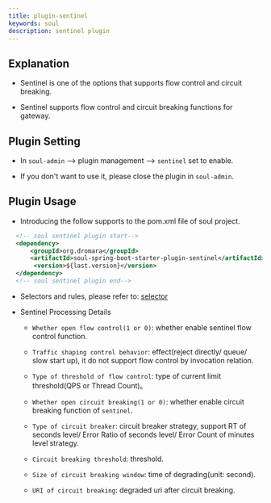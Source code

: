 ```yaml
---
title: plugin-sentinel
keywords: soul
description: sentinel plugin
---
```


## Explanation

* Sentinel is one of the options that supports flow control and circuit breaking.

* Sentinel supports flow control and circuit breaking functions for gateway.


## Plugin Setting

* In `soul-admin` -->  plugin management --> `sentinel` set to enable.

* If you don't want to use it, please close the plugin in `soul-admin`.


## Plugin Usage

* Introducing the follow supports to the pom.xml file of soul project.

```xml
  <!-- soul sentinel plugin start-->
  <dependency>
      <groupId>org.dromara</groupId>
      <artifactId>soul-spring-boot-starter-plugin-sentinel</artifactId>
       <version>${last.version}</version>
  </dependency>
  <!-- soul sentinel plugin end-->
``` 

* Selectors and rules, please refer to: [selector](selector.md)

* Sentinel Processing Details
    
    * `Whether open flow control(1 or 0)`: whether enable sentinel flow control function.
    
    * `Traffic shaping control behavior`: effect(reject directly/ queue/ slow start up), it do not support flow control by invocation relation. 
    
    * `Type of threshold of flow control`: type of current limit threshold(QPS or Thread Count)。
        
    * `Whether open circuit breaking(1 or 0)`: whether enable circuit breaking function of `sentinel`.
        
    * `Type of circuit breaker`: circuit breaker strategy, support RT of seconds level/ Error Ratio of seconds level/ Error Count of minutes level strategy.
        
    * `Circuit breaking threshold`: threshold.
      
    * `Size of circuit breaking window`: time of degrading(unit: second).
        
    * `URI of circuit breaking`: degraded uri after circuit breaking.


